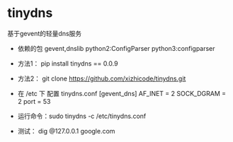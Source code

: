 # tinydns

基于gevent的轻量dns服务

* 依赖的包 gevent,dnslib  python2:ConfigParser python3:configparser

* 方法1： pip install tinydns == 0.0.9

* 方法2： git clone https://github.com/xizhicode/tinydns.git

* 在 /etc 下 配置 tinydns.conf
        [gevent_dns]
        AF_INET = 2
        SOCK_DGRAM = 2
        port = 53
* 运行命令：sudo tinydns -c  /etc/tinydns.conf


* 测试： dig @127.0.0.1 google.com
